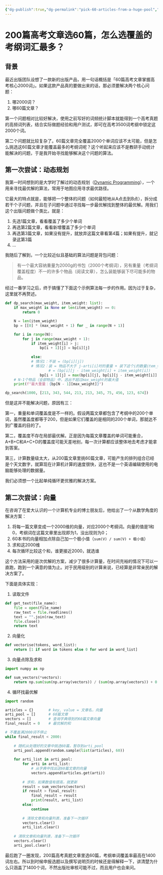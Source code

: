 ```yaml
---
{"dg-publish":true,"dg-permalink":"pick-60-articles-from-a-huge-pool","permalink":"/pick-60-articles-from-a-huge-pool/","created":"2022-06-28T16:36:33.000+08:00"}
---
```


# 200篇高考文章选60篇，怎么选覆盖的考纲词汇最多？
## 背景
最近出版团队设想了一款新的出版产品，用一句话概括是「60篇高考文章掌握高考核心2000词」。如果这款产品真的要做出来的话，那必须要解决两个核心问题：
1. 哪2000词？
2. 哪60篇文章？

第一个问题相对比较好解决，使用之前写好的词频统计脚本就能得到一个高考真题的高频词列表，结合实际做题经验和用户测试，即可在高考3500词考纲中锁定这2000个词。

第二个问题就比较复杂了。60篇文章完全覆盖2000个单词应该不太可能，但是怎么挑选这60篇文章才能覆盖最多的考纲词呢？这个听起来应该不是教研手动统计能解决的问题，于是我开始寻找能够解决这个问题的算法。

## 第一次尝试：动态规划
我第一时间想到的是大学时了解过的动态规划（[Dynamic Programming](http://en.wikipedia.org/wiki/Dynamic_programming)），一个用来寻找最优解的算法，常用于地图应用寻求最优路径。

它最大的特点就是，能够把一个整体的问题（如何最短地从A点去到B点），拆分成若干个子问题，并且在子问题中通过寻找每一步最优解找到整体的最优解。用我们这个出版问题做个类比，就是：
1. 先选1篇文章，看看覆盖了多少个单词
2. 再选第2篇文章，看看新增覆盖了多少个单词
3. 再选第3篇文章，如果没有提升，就放弃这篇文章看第4篇；如果有提升，就记录这第3篇
4. ...

我随后了解到，一个比较近似且基础的算法问题是背包问题：
> 有一个最大容纳重量为2000g的书包（2000个考纲词），另有重量（考纲词覆盖程度）不一的许多个物品（阅读文章），怎么装能够装下尽可能多的物品。

经过一番学习之后，终于搞懂了下面这个示例算法每一步的作用。因为过于复杂，这里就不再赘述。

```Python
def dp_search(max_weight, item_weight: list):
	if max_weight is None or len(item_weight) == 0:
		return 0

	N = len(item_weight)
	bp = [[0] * (max_weight + 1) for _ in range(N + 1)]

  	for i in range(N):
		for j in range(max_weight + 1):
			if item_weight[i] > j:
				bp[i + 1][j] = bp[i][j]
			
			else:
			# 情况1：不装 = (bp[i][j])
			# 情况2：装 = 物品不大于 j-arti[i]时的重量 + 装下这个i的数量item_weight[i]
					# = (bp[i][j - item_weight[i] + item_weight[i])
				bp[i + 1][j] = max(bp[i][j], bp[i][j - item_weight[i]] + item_weight[i])
	# N-1个物品（全部物品）中，选出不超过max_weight的最大值
	print(f"最大重量：{bp[N - 1][max_weight]}")

dp_search(1000, [213, 343, 544, 213, 213, 345, 75, 456, 123, 674])

```

但是这并不能解决问题，原因有三：

第一，重量和单词覆盖度是不一样的。假设两篇文章都包含了考纲中的200个单词，虽然覆盖度都等于200，但是如果它们覆盖的是相同的200个单词，那就达不到广覆盖的目的了。

第二，覆盖度不存在局部最优解。正是因为每篇文章覆盖的单词可能重合，A+B+C和A+C+D的覆盖度可能天差地别，每一次计算都应该整体地去考虑才能拿到答案。

第三，计算数量级太大，从200篇文章里挑60篇文章，可能产生的排列组合已经是个天文数字，就算现在计算机计算的速度很快，这也不是一个英语编辑使用的电脑能够处理的数据量。

我们必须想一个比起单纯循环更优雅的解决方案。


## 第二次尝试：向量

在咨询了在爱大认识的一个计算机专业的博士朋友后，他给出了一个从数学角度的解决方案：
1. 将每一篇文章变成一个2000维的向量，对应2000个考纲词。向量的值是1和0，考纲词在这篇文章里出现即为1，没出现则为0；
2. 60本书的向量相加点除自己加一个极小值（`sum(V) / sum(V) + 极小值`）
3. 求和这2000维
4. 每次循环比较这个和，谁更接近2000，就选谁

这个方法采用的是次优解的方案，减少了很多计算量，在时间充裕的情况下可以一直跑，跑到一个满意的值为止。对于民用级别的计算来说，已经算是非常亲民的解决方案了。

下面是具体实现：
1. 读取文件
```Python
def get_text(file_name):  
    file = open(file_name)  
    raw_text = file.readlines()  
    text = "".join(raw_text)  
    file.close()  
    return text
```
2. 向量化
```Python
def vectorise(tokens, word_list):  
    return [1 if word in tokens else 0 for word in word_list]
```
3. 向量点除及求和
```Python
import numpy as np

def sum_vectors(*vectors):  
    return np.sum(sum(np.array(vectors)) / (sum(np.array(vectors)) + 0.1*(10**-8)))
```
4. 循环找最优解
```Python
import random

articles = {}		# key, value = 文章名，向量
arti_pool = []  	# 60篇文章
vectors = []  		# 查询字典得到的60篇文章向量
final_result = 0  	# 最优解的和

# 不覆盖满2000词不停止 
while final_result < 2000:  
	
	# 随机从处理好的文章中挑选60篇，暂存到arti_pool
    arti_pool.append(random.sample(list(articles), 60))  
	
    for arti_list in arti_pool:  
        for arti in arti_list:  
			# 从字典中找出这60篇文章的向量
            vectors.append(articles.get(arti)) 
		
		# 求和，如果数值有提高，就更新
        result = sum_vectors(vectors)  
        if result > final_result:  
            final_result = result  
            print(result, arti_list)  
        else:  
            continue
		
		# 清除文章和向量列表，准备下一次循环
        vectors.clear()  
        arti_list.clear()  
		
    # 清除文章和向量列表，准备下一次循环
	vectors.clear()  
    arti_pool.clear()
```

最后跑了一圈发现，200篇高考真题文章里选60篇，考纲单词覆盖率最高在1400词左右。所以到时候申报选题以及撰写说明页的时候还是得解释一下，讲清楚为什么只涵盖了1400个词，不然出版社审核可能不过，而且用户也会来问。